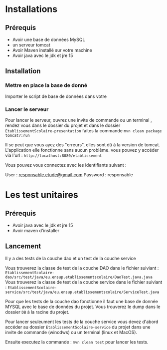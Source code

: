 # Installations

## Prérequis

- Avoir une base de données MySQL
- un serveur tomcat
- Avoir Maven installé sur votre machine
- Avoir java avec le jdk et jre 15


## Installation

### Mettre en place la base de donné

Importer le script de base de données dans votre 

### Lancer le serveur

Pour lancer le serveur, ouvrez une invite de commande ou un terminal , rendez vous dans le dossier du projet et dans le dossier `EtablissementScolaire-presentation` faites la commande `mvn clean package tomcat7:run`

Il se peut que vous ayez des "erreurs", elles sont dû à la version de tomcat. L'application elle fonctionne sans aucun problème. vous pouvez y accéder via l'url : `http://localhost:8080/etablissement`

Vous pouvez vous connectez avec les identifiants suivant : 

User : responsable.etude@gmail.com
Password : responsable


# Les test unitaires

## Prérequis

- Avoir java avec le jdk et jre 15
- Avoir maven d'installer

## Lancement

Il y a des tests de la couche dao et un test de la couche service

Vous trouverez la classe de test de la couche DAO dans le fichier suiviant : `EtablissementScolaire-dao/src/test/java/eu.ensup.etablissementscolaire/DaoTest.java.java`
Vous trouverez la classe de test de la couche service dans le fichier suiviant : `EtablissementScolaire-service/src/test/java/eu.ensup.etablissementscolaire/ServiceTest.java`

Pour que les tests de la couche dao fonctionne il faut une base de donnée MYSQL avec le base de données du projet. Vous trouverez le dump dans le dossier `DB` à la racine du projet.

Pour lancer seuleument les tests de la couche service vous devez d'abord accéder au dossier `EtablissementScolaire-service` du projet dans une invite de commande (winodws) ou un terminal (linux et MacOS).

Ensuite executez la commande : `mvn clean test` pour lancer les tests.

